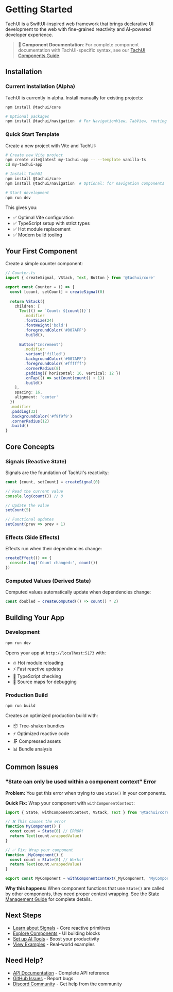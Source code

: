 # Getting Started

TachUI is a SwiftUI-inspired web framework that brings declarative UI development to the web with fine-grained reactivity and AI-powered developer experience.

> **📖 Component Documentation**: For complete component documentation with TachUI-specific syntax, see our [TachUI Components Guide](/guide/tachui-components).

## Installation

### Current Installation (Alpha)

TachUI is currently in alpha. Install manually for existing projects:

```bash
npm install @tachui/core

# Optional packages
npm install @tachui/navigation  # For NavigationView, TabView, routing
```

### Quick Start Template

Create a new project with Vite and TachUI:

```bash
# Create new Vite project
npm create vite@latest my-tachui-app -- --template vanilla-ts
cd my-tachui-app

# Install TachUI
npm install @tachui/core
npm install @tachui/navigation  # Optional: for navigation components

# Start development
npm run dev
```

This gives you:
- ✅ Optimal Vite configuration
- ✅ TypeScript setup with strict types  
- ✅ Hot module replacement
- ✅ Modern build tooling

## Your First Component

Create a simple counter component:

```typescript
// Counter.ts
import { createSignal, VStack, Text, Button } from '@tachui/core'

export const Counter = () => {
  const [count, setCount] = createSignal(0)
  
  return VStack({
    children: [
      Text(() => `Count: ${count()}`)
        .modifier
        .fontSize(24)
        .fontWeight('bold')
        .foregroundColor('#007AFF')
        .build(),
      
      Button("Increment")
        .modifier
        .variant('filled')
        .backgroundColor('#007AFF')
        .foregroundColor('#ffffff')
        .cornerRadius(8)
        .padding({ horizontal: 16, vertical: 12 })
        .onTap(() => setCount(count() + 1))
        .build()
    ],
    spacing: 16,
    alignment: 'center'
  })
  .modifier
  .padding(32)
  .backgroundColor('#f9f9f9')
  .cornerRadius(12)
  .build()
}
```

## Core Concepts

### Signals (Reactive State)

Signals are the foundation of TachUI's reactivity:

```typescript
const [count, setCount] = createSignal(0)

// Read the current value
console.log(count()) // 0

// Update the value
setCount(5)

// Functional updates
setCount(prev => prev + 1)
```

### Effects (Side Effects)

Effects run when their dependencies change:

```typescript
createEffect(() => {
  console.log('Count changed:', count())
})
```

### Computed Values (Derived State)

Computed values automatically update when dependencies change:

```typescript
const doubled = createComputed(() => count() * 2)
```

## Building Your App

### Development

```bash
npm run dev
```

Opens your app at `http://localhost:5173` with:
- 🔥 Hot module reloading
- ⚡ Fast reactive updates
- 🔧 TypeScript checking
- 📝 Source maps for debugging

### Production Build

```bash
npm run build
```

Creates an optimized production build with:
- 📦 Tree-shaken bundles  
- ⚡ Optimized reactive code
- 🗜️ Compressed assets
- 📊 Bundle analysis

## Common Issues

### "State can only be used within a component context" Error

**Problem:** You get this error when trying to use `State()` in your components.

**Quick Fix:** Wrap your component with `withComponentContext`:

```typescript
import { State, withComponentContext, VStack, Text } from '@tachui/core'

// ❌ This causes the error
function MyComponent() {
  const count = State(0) // ERROR!
  return Text(count.wrappedValue)
}

// ✅ Fix: Wrap your component
function _MyComponent() {
  const count = State(0) // Works!
  return Text(count.wrappedValue)
}

export const MyComponent = withComponentContext(_MyComponent, 'MyComponent')
```

**Why this happens:** When component functions that use `State()` are called by other components, they need proper context wrapping. See the [State Management Guide](/guide/state-management#component-context-wrapping) for complete details.

## Next Steps

- [Learn about Signals](/guide/signals) - Core reactive primitives
- [Explore Components](/guide/components) - UI building blocks  
- [Set up AI Tools](/guide/ai-integration) - Boost your productivity
- [View Examples](/examples/) - Real-world examples

## Need Help?

- [API Documentation](/api/) - Complete API reference
- [GitHub Issues](https://github.com/whoughton/TachUI/issues) - Report bugs
- [Discord Community](https://discord.gg/tachui) - Get help from the community